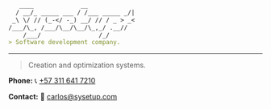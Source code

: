 ```markdown
   ____             __             
  / __/_ _____ ___ / /___ _____ _/|
 _\ \/ // (_-</ -_) __/ // / _ > _<
/___/\_, /___/\__/\__/\_,_/ .__//  
    /___/                /_/       
> Software development company.

```
----

> Creation and optimization systems.

**Phone:** 📞 [+57 311 641 7210](tel:+573116417210)

**Contact:** 📧 [carlos@sysetup.com](mailto:carlos@sysetup.com)